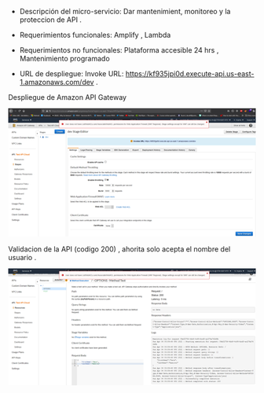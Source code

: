 - Descripción del micro-servicio: 
Dar mantenimient, monitoreo y la proteccion de API . 

- Requerimientos funcionales:
Amplify , Lambda 

- Requerimientos no funcionales:
Plataforma accesible 24 hrs , Mantenimiento programado 

- URL de despliegue: Invoke URL: https://kf935jpi0d.execute-api.us-east-1.amazonaws.com/dev .

Despliegue de Amazon API Gateway

![Screenshot](amazonapi.png)


Validacion de la API (codigo 200) , ahorita solo acepta el nombre del usuario . 

![Screenshot](validacion.png)